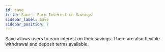 ```yaml
---
id: save
title: Save - Earn Interest on Savings
sidebar_label: Save
sidebar_position: 7
---
```


Save allows users to earn interest on their savings. There are also flexible withdrawal and deposit terms available.
